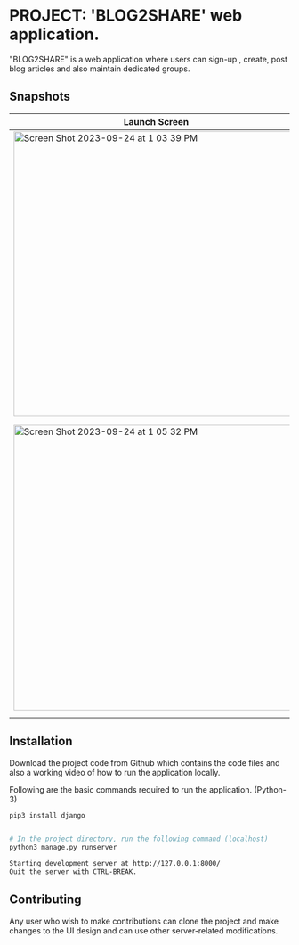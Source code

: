 # PROJECT: 'BLOG2SHARE' web application.

"BLOG2SHARE" is a web application where users can sign-up , create, post blog articles and also maintain dedicated groups.

## Snapshots

| Launch Screen                       | Available Flights List              |
| ----------------------------------- | ----------------------------------- |
| <img width="512" alt="Screen Shot 2023-09-24 at 1 03 39 PM" src="https://github.com/jyothi-koushik-1998/project1-python-django-webapp/assets/47804397/8ca5e7a6-3dc8-4704-b8f9-75593586c086"> | <img width="512" alt="Screen Shot 2023-09-24 at 1 03 39 PM" src="https://github.com/jyothi-koushik-1998/project1-python-django-webapp/assets/47804397/b428d655-63ee-4d0d-bdeb-b5eab4c1b699"> |
|<img width="512" alt="Screen Shot 2023-09-24 at 1 05 32 PM" src="https://github.com/jyothi-koushik-1998/project1-python-django-webapp/assets/47804397/35d81a0e-bd20-48e8-b1fd-d6b869cd2122"> | <img width="530" alt="Screen Shot 2023-09-24 at 1 06 19 PM" src="https://github.com/jyothi-koushik-1998/project1-python-django-webapp/assets/47804397/267829d4-c38b-4af8-a23b-85e6e4bd30bb"> |

## Installation

Download the project code from Github which contains the code files and also a working video of how to run the application locally. 

Following are the basic commands required to run the application. (Python-3)

```bash
pip3 install django


# In the project directory, run the following command (localhost)
python3 manage.py runserver

Starting development server at http://127.0.0.1:8000/
Quit the server with CTRL-BREAK.

```
## Contributing

Any user who wish to make contributions can clone the project and make changes to the UI design and can use other server-related modifications.
